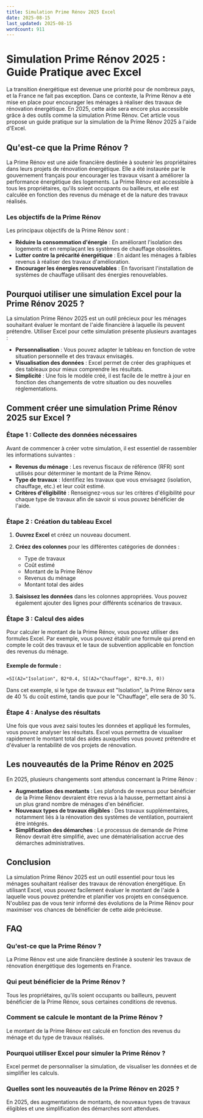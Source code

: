 ```yaml
---
title: Simulation Prime Rénov 2025 Excel
date: 2025-08-15
last_updated: 2025-08-15
wordcount: 911
---
```


# Simulation Prime Rénov 2025 : Guide Pratique avec Excel

La transition énergétique est devenue une priorité pour de nombreux pays, et la France ne fait pas exception. Dans ce contexte, la Prime Rénov a été mise en place pour encourager les ménages à réaliser des travaux de rénovation énergétique. En 2025, cette aide sera encore plus accessible grâce à des outils comme la simulation Prime Rénov. Cet article vous propose un guide pratique sur la simulation de la Prime Rénov 2025 à l'aide d'Excel.

## Qu'est-ce que la Prime Rénov ?

La Prime Rénov est une aide financière destinée à soutenir les propriétaires dans leurs projets de rénovation énergétique. Elle a été instaurée par le gouvernement français pour encourager les travaux visant à améliorer la performance énergétique des logements. La Prime Rénov est accessible à tous les propriétaires, qu'ils soient occupants ou bailleurs, et elle est calculée en fonction des revenus du ménage et de la nature des travaux réalisés.

### Les objectifs de la Prime Rénov

Les principaux objectifs de la Prime Rénov sont :

- **Réduire la consommation d'énergie** : En améliorant l'isolation des logements et en remplaçant les systèmes de chauffage obsolètes.
- **Lutter contre la précarité énergétique** : En aidant les ménages à faibles revenus à réaliser des travaux d'amélioration.
- **Encourager les énergies renouvelables** : En favorisant l'installation de systèmes de chauffage utilisant des énergies renouvelables.

## Pourquoi utiliser une simulation Excel pour la Prime Rénov 2025 ?

La simulation Prime Rénov 2025 est un outil précieux pour les ménages souhaitant évaluer le montant de l'aide financière à laquelle ils peuvent prétendre. Utiliser Excel pour cette simulation présente plusieurs avantages :

- **Personnalisation** : Vous pouvez adapter le tableau en fonction de votre situation personnelle et des travaux envisagés.
- **Visualisation des données** : Excel permet de créer des graphiques et des tableaux pour mieux comprendre les résultats.
- **Simplicité** : Une fois le modèle créé, il est facile de le mettre à jour en fonction des changements de votre situation ou des nouvelles réglementations.

## Comment créer une simulation Prime Rénov 2025 sur Excel ?

### Étape 1 : Collecte des données nécessaires

Avant de commencer à créer votre simulation, il est essentiel de rassembler les informations suivantes :

- **Revenus du ménage** : Les revenus fiscaux de référence (RFR) sont utilisés pour déterminer le montant de la Prime Rénov.
- **Type de travaux** : Identifiez les travaux que vous envisagez (isolation, chauffage, etc.) et leur coût estimé.
- **Critères d'éligibilité** : Renseignez-vous sur les critères d'éligibilité pour chaque type de travaux afin de savoir si vous pouvez bénéficier de l'aide.

### Étape 2 : Création du tableau Excel

1. **Ouvrez Excel** et créez un nouveau document.
2. **Créez des colonnes** pour les différentes catégories de données :
   - Type de travaux
   - Coût estimé
   - Montant de la Prime Rénov
   - Revenus du ménage
   - Montant total des aides

3. **Saisissez les données** dans les colonnes appropriées. Vous pouvez également ajouter des lignes pour différents scénarios de travaux.

### Étape 3 : Calcul des aides

Pour calculer le montant de la Prime Rénov, vous pouvez utiliser des formules Excel. Par exemple, vous pouvez établir une formule qui prend en compte le coût des travaux et le taux de subvention applicable en fonction des revenus du ménage.

#### Exemple de formule :

```excel
=SI(A2="Isolation", B2*0.4, SI(A2="Chauffage", B2*0.3, 0))
```

Dans cet exemple, si le type de travaux est "Isolation", la Prime Rénov sera de 40 % du coût estimé, tandis que pour le "Chauffage", elle sera de 30 %.

### Étape 4 : Analyse des résultats

Une fois que vous avez saisi toutes les données et appliqué les formules, vous pouvez analyser les résultats. Excel vous permettra de visualiser rapidement le montant total des aides auxquelles vous pouvez prétendre et d'évaluer la rentabilité de vos projets de rénovation.

## Les nouveautés de la Prime Rénov en 2025

En 2025, plusieurs changements sont attendus concernant la Prime Rénov :

- **Augmentation des montants** : Les plafonds de revenus pour bénéficier de la Prime Rénov devraient être revus à la hausse, permettant ainsi à un plus grand nombre de ménages d'en bénéficier.
- **Nouveaux types de travaux éligibles** : Des travaux supplémentaires, notamment liés à la rénovation des systèmes de ventilation, pourraient être intégrés.
- **Simplification des démarches** : Le processus de demande de Prime Rénov devrait être simplifié, avec une dématérialisation accrue des démarches administratives.

## Conclusion

La simulation Prime Rénov 2025 est un outil essentiel pour tous les ménages souhaitant réaliser des travaux de rénovation énergétique. En utilisant Excel, vous pouvez facilement évaluer le montant de l'aide à laquelle vous pouvez prétendre et planifier vos projets en conséquence. N'oubliez pas de vous tenir informé des évolutions de la Prime Rénov pour maximiser vos chances de bénéficier de cette aide précieuse.

## FAQ

### Qu'est-ce que la Prime Rénov ?

La Prime Rénov est une aide financière destinée à soutenir les travaux de rénovation énergétique des logements en France.

### Qui peut bénéficier de la Prime Rénov ?

Tous les propriétaires, qu'ils soient occupants ou bailleurs, peuvent bénéficier de la Prime Rénov, sous certaines conditions de revenus.

### Comment se calcule le montant de la Prime Rénov ?

Le montant de la Prime Rénov est calculé en fonction des revenus du ménage et du type de travaux réalisés.

### Pourquoi utiliser Excel pour simuler la Prime Rénov ?

Excel permet de personnaliser la simulation, de visualiser les données et de simplifier les calculs.

### Quelles sont les nouveautés de la Prime Rénov en 2025 ?

En 2025, des augmentations de montants, de nouveaux types de travaux éligibles et une simplification des démarches sont attendues.